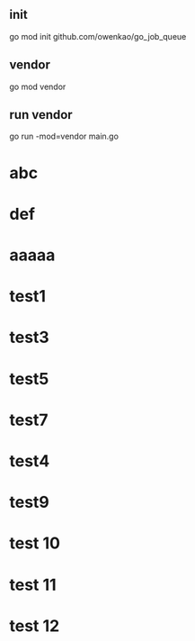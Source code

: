 ## init
go mod init github.com/owenkao/go_job_queue
## vendor
go mod vendor
## run vendor
go run -mod=vendor main.go
# abc
# def
# aaaaa

# test1
# test3
# test5
# test7
# test4

# test9
# test 10
# test 11
# test 12